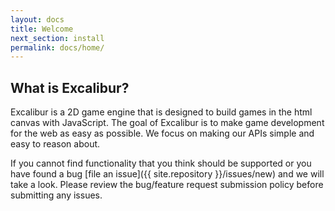 ```yaml
---
layout: docs
title: Welcome
next_section: install
permalink: docs/home/
---
```


## What is Excalibur?

Excalibur is a 2D game engine that is designed to build games in the html canvas
with JavaScript. The goal of Excalibur is to make game development for the web
as easy as possible. We focus on making our APIs simple and easy to reason about.

If you cannot find functionality that you think should be supported or you have found a 
bug [file an issue]({{ site.repository }}/issues/new) and we will take a look. Please
review the bug/feature request submission policy before submitting any issues.